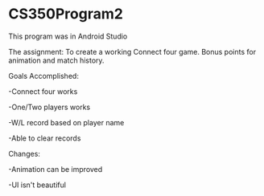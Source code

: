 # CS350Program2

This program was in Android Studio

The assignment: To create a working Connect four game. Bonus points for animation and match history.


Goals Accomplished:

  -Connect four works
  
  -One/Two players works
  
  -W/L record based on player name
  
  -Able to clear records
 
 
 Changes:
 
  -Animation can be improved
  
  -UI isn't beautiful
  
